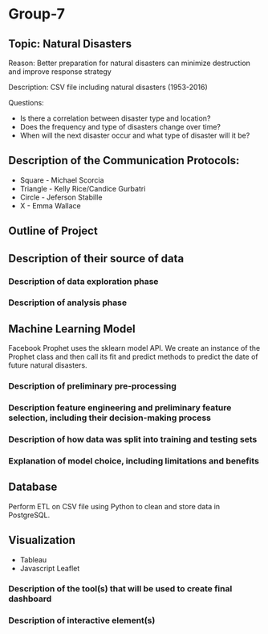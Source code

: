 # Group-7

## Topic: Natural Disasters

Reason: Better preparation for natural disasters can minimize destruction and improve response strategy

Description: CSV file including natural disasters (1953-2016)

Questions:

- Is there a correlation between disaster type and location?
- Does the frequency and type of disasters change over time?
- When will the next disaster occur and what type of disaster will it be?


## Description of the Communication Protocols:

- Square - Michael Scorcia
- Triangle - Kelly Rice/Candice Gurbatri
- Circle - Jeferson Stabille
- X - Emma Wallace

## Outline of Project

## Description of their source of data

### Description of data exploration phase

### Description of analysis phase 

## Machine Learning Model

Facebook Prophet uses the sklearn model API. We create an instance of the Prophet class and then call its fit and predict methods to predict the date of future natural disasters.

### Description of preliminary pre-processing 

### Description feature engineering and preliminary feature selection, including their decision-making process

###  Description of how data was split into training and testing sets 

### Explanation of model choice, including limitations and benefits

## Database

Perform ETL on CSV file using Python to clean and store data in PostgreSQL.

## Visualization

- Tableau
- Javascript Leaflet

### Description of the tool(s) that will be used to create final dashboard

### Description of interactive element(s)

